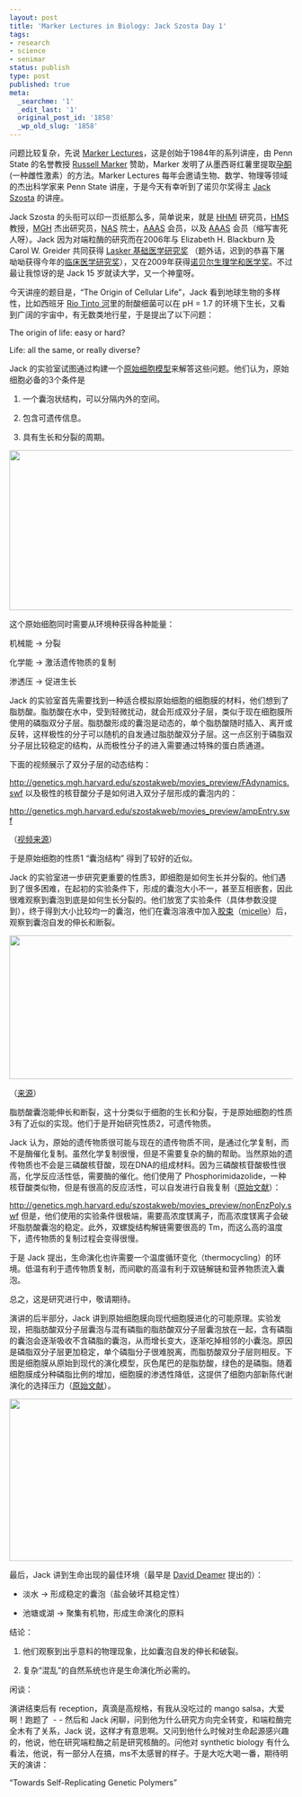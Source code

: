 ```yaml
---
layout: post
title: 'Marker Lectures in Biology: Jack Szosta Day 1'
tags:
- research
- science
- senimar
status: publish
type: post
published: true
meta:
  _searchme: '1'
  _edit_last: '1'
  original_post_id: '1858'
  _wp_old_slug: '1858'
---
```

问题比较复杂，先说 <a href="http://science.psu.edu/news-and-events/lectures-and-events/lecture-archive/marker-lectures">Marker Lectures</a>，这是创始于1984年的系列讲座，由 Penn State 的名誉教授 <a href="http://en.wikipedia.org/wiki/Russell_Earl_Marker">Russell Marker</a> 赞助，Marker 发明了从墨西哥红薯里提取<a href="http://zh.wikipedia.org/wiki/%E5%AD%95%E9%85%AE">孕酮</a> (一种雌性激素）的方法。Marker Lectures 每年会邀请生物、数学、物理等领域的杰出科学家来 Penn State 讲座，于是今天有幸听到了诺贝尔奖得主 <a href="http://genetics.mgh.harvard.edu/szostakweb/">Jack Szosta</a> 的讲座。

Jack Szosta 的头衔可以印一页纸那么多，简单说来，就是 <a href="http://www.hhmi.org/">HHMI</a> 研究员，<a href="http://hms.harvard.edu/hms/home.asp">HMS</a> 教授，<a href="http://www.massgeneral.org/">MGH</a> 杰出研究员，<a href="http://nas.nasonline.org/">NAS</a> 院士，<a href="http://www.aaas.org/">AAAS</a> 会员，以及 <a href="http://www.amacad.org/">AAAS</a> 会员（缩写害死人呀）。Jack 因为对端粒酶的研究而在2006年与 Elizabeth H. Blackburn 及 Carol W. Greider 共同获得 <a href="http://www.laskerfoundation.org/awards/2006basic.htm">Lasker 基础医学研究奖</a> （题外话，迟到的恭喜下屠呦呦获得今年的<a href="http://www.laskerfoundation.org/awards/2011clinical.htm">临床医学研究奖</a>），又在2009年获得<a href="http://www.nobelprize.org/nobel_prizes/medicine/laureates/2009/">诺贝尔生理学和医学奖</a>。不过最让我惊讶的是 Jack 15 岁就读大学，又一个神童呀。

今天讲座的题目是，“The Origin of Cellular Life”，Jack 看到地球生物的多样性，比如西班牙 <a href="http://en.wikipedia.org/wiki/Rio_Tinto_(river)">Rio Tinto 河</a>里的耐酸细菌可以在 pH = 1.7 的环境下生长，又看到广阔的宇宙中，有无数类地行星，于是提出了以下问题：

The origin of life: easy or hard?

Life: all the same, or really diverse?

Jack 的实验室试图通过构建一个<a href="http://genetics.mgh.harvard.edu/szostakweb/publications/Szostak_pdfs/Mansy_et_al_Nature_2008.pdf">原始细胞模型</a>来解答这些问题。他们认为，原始细胞必备的3个条件是

1. 一个囊泡状结构，可以分隔内外的空间。

2. 包含可遗传信息。

3. 具有生长和分裂的周期。

<a href="http://azaleasays.com/wp-content/uploads/2011/09/screen-shot-2011-09-26-at-11-56-58-pm.png"><img class="alignright size-full wp-image-1859" title="protocell_model" src="http://azaleasays.com/wp-content/uploads/2011/09/screen-shot-2011-09-26-at-11-56-58-pm.png" alt="" width="796" height="285" /></a>

这个原始细胞同时需要从环境种获得各种能量：

机械能 -&gt; 分裂

化学能 -&gt; 激活遗传物质的复制

渗透压 -&gt; 促进生长

Jack 的实验室首先需要找到一种适合模拟原始细胞的细胞膜的材料，他们想到了脂肪酸。脂肪酸在水中，受到轻微扰动，就会形成双分子层，类似于现在细胞膜所使用的磷脂双分子层。脂肪酸形成的囊泡是动态的，单个脂肪酸随时插入、离开或反转，这样极性的分子可以随机的自发通过脂肪酸双分子层。这一点区别于磷脂双分子层比较稳定的结构，从而极性分子的进入需要通过特殊的蛋白质通道。

下面的视频展示了双分子层的动态结构：

<a href="http://genetics.mgh.harvard.edu/szostakweb/movies_preview/FAdynamics.swf">http://genetics.mgh.harvard.edu/szostakweb/movies_preview/FAdynamics.swf</a>
以及极性的核苷酸分子是如何进入双分子层形成的囊泡内的：

<a href="http://genetics.mgh.harvard.edu/szostakweb/movies_preview/ampEntry.swf">http://genetics.mgh.harvard.edu/szostakweb/movies_preview/ampEntry.swf</a>

（<a href="http://genetics.mgh.harvard.edu/szostakweb/movies.html">视频来源</a>）

于是原始细胞的性质1 “囊泡结构” 得到了较好的近似。

Jack 的实验室进一步研究更重要的性质3，即细胞是如何生长并分裂的。他们遇到了很多困难，在起初的实验条件下，形成的囊泡大小不一，甚至互相嵌套，因此很难观察到囊泡到底是如何生长分裂的。他们放宽了实验条件（具体参数没提到），终于得到大小比较均一的囊泡，他们在囊泡溶液中加入<a href="http://zh.wikipedia.org/wiki/%E8%83%B6%E6%9D%9F">胶束</a>（<a href="http://en.wikipedia.org/wiki/Micelle">micelle</a>）后，观察到囊泡自发的伸长和断裂。

<a href="http://azaleasays.com/wp-content/uploads/2011/09/screen-shot-2011-09-27-at-12-33-37-am.png"><img class="alignright size-full wp-image-1861" title="growth_division" src="http://azaleasays.com/wp-content/uploads/2011/09/screen-shot-2011-09-27-at-12-33-37-am.png" alt="" width="766" height="256" /></a>

（<a href="http://genetics.mgh.harvard.edu/szostakweb/publications/Szostak_pdfs/Schrum_et_al_CSH_2010.pdf">来源</a>）

脂肪酸囊泡能伸长和断裂，这十分类似于细胞的生长和分裂，于是原始细胞的性质3有了近似的实现。他们于是开始研究性质2，可遗传物质。

Jack 认为，原始的遗传物质很可能与现在的遗传物质不同，是通过化学复制，而不是酶催化复制。虽然化学复制很慢，但是不需要复杂的酶的帮助。当然原始的遗传物质也不会是三磷酸核苷酸，现在DNA的组成材料。因为三磷酸核苷酸极性很高，化学反应活性低，需要酶的催化。他们使用了 Phosphorimidazolide，一种核苷酸类似物，但是有很高的反应活性，可以自发进行自我复制（<a href="http://genetics.mgh.harvard.edu/szostakweb/publications/Szostak_pdfs/Schrum_et_al_JACS_2009.pdf">原始文献</a>）：

<a href="http://genetics.mgh.harvard.edu/szostakweb/movies_preview/nonEnzPoly.swf">http://genetics.mgh.harvard.edu/szostakweb/movies_preview/nonEnzPoly.swf</a>
但是，他们使用的实验条件很极端，需要高浓度镁离子，而高浓度镁离子会破坏脂肪酸囊泡的稳定。此外，双螺旋结构解链需要很高的 Tm，而这么高的温度下，遗传物质的复制过程会变得很慢。

于是 Jack 提出，生命演化也许需要一个温度循环变化（thermocycling）的环境。低温有利于遗传物质复制，而间歇的高温有利于双链解链和营养物质流入囊泡。

总之，这是研究进行中，敬请期待。

演讲的后半部分，Jack 讲到原始细胞膜向现代细胞膜进化的可能原理。实验发现，把脂肪酸双分子层囊泡与混有磷脂的脂肪酸双分子层囊泡放在一起，含有磷脂的囊泡会逐渐吸收不含磷脂的囊泡，从而增长变大，逐渐吃掉相邻的小囊泡。原因是磷脂双分子层更加稳定，单个磷脂分子很难脱离，而脂肪酸双分子层则相反。下图是细胞膜从原始到现代的演化模型，灰色尾巴的是脂肪酸，绿色的是磷脂。随着细胞膜成分种磷脂比例的增加，细胞膜的渗透性降低，这提供了细胞内部新陈代谢演化的选择压力（<a href="http://genetics.mgh.harvard.edu/szostakweb/publications/Szostak_pdfs/Budin_et_al_2011_PNAS.pdf">原始文献</a>）。

<a href="http://azaleasays.com/wp-content/uploads/2011/09/screen-shot-2011-09-27-at-12-58-01-am.png"><img class="alignright size-full wp-image-1862" title="membrane_evolution" src="http://azaleasays.com/wp-content/uploads/2011/09/screen-shot-2011-09-27-at-12-58-01-am.png" alt="" width="798" height="289" /></a>

最后，Jack 讲到生命出现的最佳环境（最早是 <a href="http://astrobiology.nasa.gov/directory/profile/546/david/deamer/">David Deamer</a> 提出的）：

- 淡水 -&gt; 形成稳定的囊泡（盐会破坏其稳定性）

- 池塘或湖 -&gt; 聚集有机物，形成生命演化的原料

结论：

1. 他们观察到出乎意料的物理现象，比如囊泡自发的伸长和破裂。

2. 复杂“混乱”的自然系统也许是生命演化所必需的。

闲谈：

演讲结束后有 reception，真滴是高规格，有我从没吃过的 mango salsa，大爱啊！跑题了  - - 然后和 Jack 闲聊，问到他为什么研究方向完全转变，和端粒酶完全木有了关系，Jack 说，这样才有意思啊。又问到他什么时候对生命起源感兴趣的，他说，他在研究端粒酶之前是研究核酶的。问他对 synthetic biology 有什么看法，他说，有一部分人在搞，ms不太感冒的样子。于是大吃大喝一番，期待明天的演讲：

“Towards Self-Replicating Genetic Polymers”
